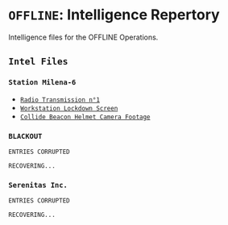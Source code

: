# ``OFFLINE``: Intelligence Repertory

Intelligence files for the OFFLINE Operations.

## ``Intel Files``

### ``Station Milena-6``

* [``Radio Transmission n°1``](/intel/milena-6/radio-transmission-1.md)
* [``Workstation Lockdown Screen``](/intel/milena-6/workstation-lockdown-screen.md)
* [``Collide Beacon Helmet Camera Footage``](/intel/milena-6/collide-beacon-helmetcam.md)

### ``BLACKOUT``

```plaintext
ENTRIES CORRUPTED

RECOVERING...
```

### ``Serenitas Inc.``

```plaintext
ENTRIES CORRUPTED

RECOVERING...
```
